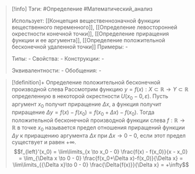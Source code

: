 > [!info]
> Тэги: #Определение #Математический_анализ   
> 
> Использует: [[Концепция вещественнозначной функции вещественного переменного]], [[Определение левосторонней окрестности конечной точки]], [[Определение приращения функции и ее аргумента]], [[Определение положительной бесконечной удаленной точки]]
> Примеры: *-*
> 
> Типы: *-*
> Свойства: *-*
> Конструкции: *-*
> 
> Эквивалентности: *-*
> Обобщения: *-*

> [!definition]+ Определение положительной бесконечной производной слева
> Рассмотрим функцию $y = f(x):X \subset \mathbb{R}\rightarrow Y \subset \mathbb{R}$ определенную в некоторой окрестности $U(x_0-0, \varepsilon)$. Пусть аргумент $x_0$ получит приращение $\Delta x$, а функция получит приращение $\Delta y = f(x) - f(x_0) = f(x_0 + \Delta x) - f(x_0)$. Тогда положительной бесконечной производной функции слева $f: \mathbb{R}\rightarrow \mathbb{R}$ в точке $x_0$ называется предел отношения приращений функции $\Delta y$ к приращению аргумента $\Delta x$ при $\Delta x \to 0 - 0$, если этот предел существует и равен $+\infty$. $$f_{left}'(x_0) = \lim\limits_{x \to x_0 - 0} \frac{f(x) - f(x_0)}{x - x_0} = \lim_{\Delta x \to 0 - 0} \frac{f(x_0+\Delta x)-f(x_0)}{\Delta x} = \lim\limits_{{\Delta x}\to 0 - 0} \frac{\Delta{f(x)}}{\Delta x} = +\infty$$